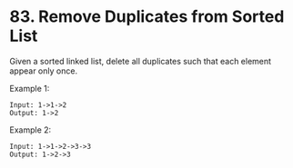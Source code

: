 # 83. Remove Duplicates from Sorted List

Given a sorted linked list, delete all duplicates such that each element appear only once.

Example 1:
```
Input: 1->1->2
Output: 1->2
```
Example 2:

```
Input: 1->1->2->3->3
Output: 1->2->3
```
